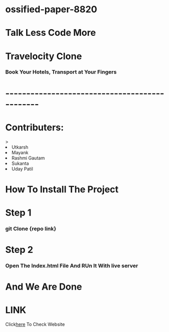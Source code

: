 # ossified-paper-8820

<h1>Talk Less Code More</h1>


<h1>Travelocity Clone</h1>


<h3>Book Your Hotels, Transport at Your Fingers</h3>



<h1>----------------------------------------------</h1>


<h1>Contributers: </h1>>
<li>Utkarsh</li>
<li>Mayank</li>
<li>Rashmi Gautam</li>
<li>Sukanta</li>
<li>Uday Patil</li>





<h1>How To Install The Project</h1>

<h1>Step 1</h1>

<h3> git Clone {repo link}</h3>

<h1>Step 2</h1>
<h3>Open The Index.html File And RUn It With live server</h3>


<h1>And We Are Done</h1>



<h1>LINK</h1>

Click[here](https://timely-zuccutto-a4829c.netlify.app/) To Check Website
